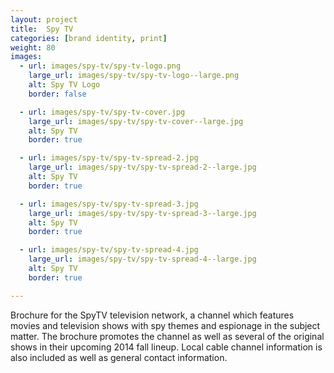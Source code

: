```yaml
---
layout: project
title:  Spy TV
categories: [brand identity, print]
weight: 80
images:
  - url: images/spy-tv/spy-tv-logo.png
    large_url: images/spy-tv/spy-tv-logo--large.png
    alt: Spy TV Logo
    border: false

  - url: images/spy-tv/spy-tv-cover.jpg
    large_url: images/spy-tv/spy-tv-cover--large.jpg
    alt: Spy TV
    border: true

  - url: images/spy-tv/spy-tv-spread-2.jpg
    large_url: images/spy-tv/spy-tv-spread-2--large.jpg
    alt: Spy TV
    border: true

  - url: images/spy-tv/spy-tv-spread-3.jpg
    large_url: images/spy-tv/spy-tv-spread-3--large.jpg
    alt: Spy TV
    border: true

  - url: images/spy-tv/spy-tv-spread-4.jpg
    large_url: images/spy-tv/spy-tv-spread-4--large.jpg
    alt: Spy TV
    border: true

---
```


Brochure for the SpyTV television network, a channel which features movies and television shows with spy themes and espionage in the subject matter. The brochure promotes the channel as well as several of the original shows in their upcoming 2014 fall lineup. Local cable channel information is also included as well as general contact information.
